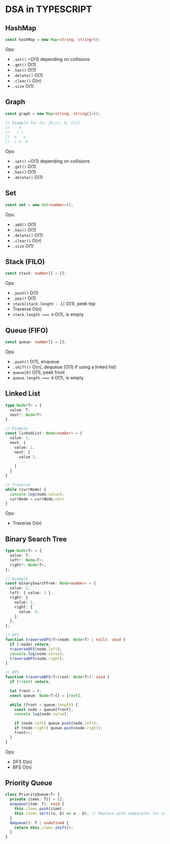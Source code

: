 # DSA in TYPESCRIPT

## HashMap

```typescript
const hashMap = new Map<string, string>();
```

Ops:

- `.set()` ~O(1) depending on collisions
- `.get()` O(1)
- `.has()` O(1)
- `.delete()` O(1)
- `.clear()` O(n)
- `.size` O(1)

## Graph

```typescript
const graph = new Map<string, string[]>();

// Example for [a: [b,c], b: [c]]
//    a
//   / \
//  v   v
//  c <- b
```

Ops:

- `.set()` ~O(1) depending on collisions
- `.get()` O(1)
- `.has()` O(1)
- `.delete()` O(1)

## Set

```typescript
const set = new Set<number>();
```

Ops:

- `.add()` O(1)
- `.has()` O(1)
- `.delete()` O(1)
- `.clear()` O(n)
- `.size` O(1)

## Stack (FILO)

```typescript
const stack: number[] = [];
```

Ops:

- `.push()` O(1)
- `.pop()` O(1)
- `stack[stack.length - 1]` O(1), peek top
- Traverse O(n)
- `stack.length === 0` O(1), is empty

## Queue (FIFO)

```typescript
const queue: number[] = [];
```

Ops:

- `.push()` O(1), enqueue
- `.shift()` O(n), dequeue (O(1) if using a linked list)
- `queue[0]` O(1), peek front
- `queue.length === 0` O(1), is empty

## Linked List

```typescript
type Node<T> = {
  value: T;
  next?: Node<T>
}

// Example
const linkedList: Node<number> = {
  value: 1,
  next: {
    value: 2,
    next: {
      value 3,
      ...
    }
  }
}

// Traverse
while (currNode) {
  console.log(node.value);
  currNode = currNode.next
}
```

Ops:

- Traverse O(n)

## Binary Search Tree

```typescript
type Node<T> = {
  value: T;
  left?: Node<T>;
  right?: Node<T>;
};

// Example
const binarySearchTree: Node<number> = {
  value: 1,
  left: { value: 2 },
  right: {
    value: 3,
    right: {
      value: 4,
    },
  },
};

// DFS
function traverseDFS<T>(node: Node<T> | null): void {
  if (!node) return;
  traverseDFS(node.left);
  console.log(node.value);
  traverseDFS(node.right);
}

// BFS
function traverseBFS<T>(root: Node<T>): void {
  if (!root) return;

  let front = 0;
  const queue: Node<T>[] = [root];

  while (front < queue.length) {
    const node = queue[front];
    console.log(node.value);

    if (node.left) queue.push(node.left);
    if (node.right) queue.push(node.right);
    front++;
  }
}
```

Ops:

- DFS O(n)
- BFS O(n)

## Priority Queue

```typescript
class PriorityQueue<T> {
  private items: T[] = [];
  enqueue(item: T): void {
    this.items.push(item);
    this.items.sort((a, b) => a - b); // Replace with comparator for complex types
  }
  dequeue(): T | undefined {
    return this.items.shift();
  }
}
```
